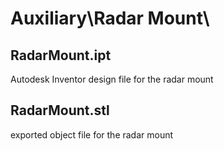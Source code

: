 # Auxiliary\Radar Mount\

## RadarMount.ipt
Autodesk Inventor design file for the radar mount
## RadarMount.stl
exported object file for the radar mount
